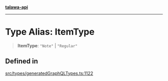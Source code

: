 [**talawa-api**](../../../README.md)

***

# Type Alias: ItemType

> **ItemType**: `"Note"` \| `"Regular"`

## Defined in

[src/types/generatedGraphQLTypes.ts:1122](https://github.com/Suyash878/talawa-api/blob/095e6964ce2a06c1c30d1acf81b6162203f1db91/src/types/generatedGraphQLTypes.ts#L1122)
